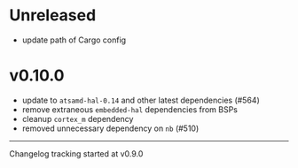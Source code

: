 # Unreleased

- update path of Cargo config

# v0.10.0

- update to `atsamd-hal-0.14` and other latest dependencies (#564)
- remove extraneous `embedded-hal` dependencies from BSPs
- cleanup `cortex_m` dependency
- removed unnecessary dependency on `nb` (#510)

---

Changelog tracking started at v0.9.0
